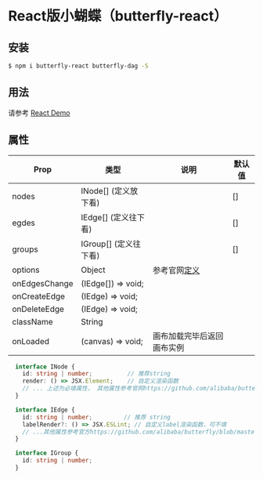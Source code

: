 # React版小蝴蝶（butterfly-react）

## 安装

```bash
$ npm i butterfly-react butterfly-dag -S
```

## 用法

请参考 [React Demo](https://butterfly-dag.gitee.io/butterfly-dag/demo/react)

## 属性

| Prop | 类型 | 说明 | 默认值 |
| --- | --- | --- | --- |
| nodes | INode[] (定义放下看) | | []|
| egdes | IEdge[] (定义往下看) | | [] |
| groups | IGroup[] (定义往下看) |   | [] |
| options | Object | 参考官网[定义](https://github.com/alibaba/butterfly/blob/master/docs/zh-CN/canvas.md#canvas-attr) | | |
| onEdgesChange | (IEdge[]) => void; | | |
| onCreateEdge | (IEdge) => void; | | |
| onDeleteEdge | (IEdge) => void; | | |
| className | String | | |
| onLoaded | (canvas) => void; | 画布加载完毕后返回画布实例| |



```ts
  interface INode {
    id: string | number;          // 推荐string
    render: () => JSX.Element;    // 自定义渲染函数
    // ... 上述为必填属性， 其他属性参考官网https://github.com/alibaba/butterfly/blob/master/docs/zh-CN/node.md#node-attr
  }

  interface IEdge {
    id: string | number;         // 推荐 string
    labelRender?: () => JSX.ESLint; // 自定义label渲染函数，可不填
    // ...其他属性参考官方https://github.com/alibaba/butterfly/blob/master/docs/zh-CN/edge.md
  }

  interface IGroup {
    id: string | number;
  }
```
